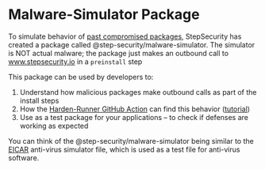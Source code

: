 # Malware-Simulator Package

To simulate behavior of [past compromised packages](../CompromisedDependency.md), StepSecurity has created a package called @step-security/malware-simulator. The simulator is NOT actual malware; the package just makes an outbound call to www.stepsecurity.io in a `preinstall` step

This package can be used by developers to:

1. Understand how malicious packages make outbound calls as part of the install steps
2. How the [Harden-Runner GitHub Action](https://github.com/step-security/harden-runner) can find this behavior ([tutorial](../CompromisedDependency.md))
3. Use as a test package for your applications – to check if defenses are working as expected

You can think of the @step-security/malware-simulator being similar to the [EICAR](https://en.wikipedia.org/wiki/EICAR_test_file) anti-virus simulator file, which is used as a test file for anti-virus software.
